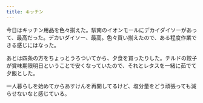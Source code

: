 ```yaml
---
title: キッチン
---
```


今日はキッチン用品を色々揃えた。駅南のイオンモールにデカイダイソーがあって、最高だった。デカいダイソー、最高。色々買い揃えたので、ある程度作業できる感じにはなった。

あとは四条の方をちょっとうろついてから、夕食を買ったりした。チルドの餃子が賞味期限明日ということで安くなっていたので、それとレタスを一緒に茹でて夕飯とした。

一人暮らしを始めてからあすけんを再開してるけど、塩分量をどう頑張っても減らせないなと感じている。